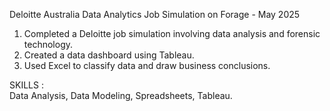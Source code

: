 Deloitte Australia Data Analytics Job Simulation on Forage - May 2025

1. Completed a Deloitte job simulation involving data analysis and forensic technology.
2. Created a data dashboard using Tableau.
3. Used Excel to classify data and draw business conclusions.
   
SKILLS : <BR>
Data Analysis,
Data Modeling,
Spreadsheets,
Tableau.

